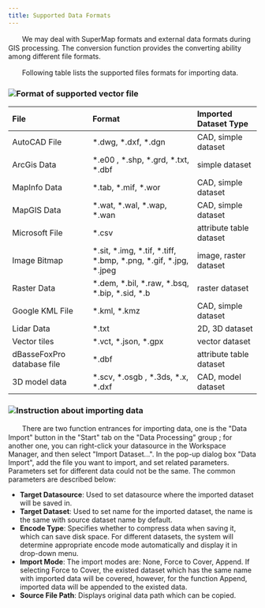 ```yaml
---
title: Supported Data Formats 
---
```


　　We may deal with SuperMap formats and external data formats during GIS processing. The conversion function provides the converting ability among different file formats.

　　Following table lists the supported files formats for importing data.


### ![](img-en/read.gif)Format of supported vector file 

 File  |Format     |Imported Dataset Type 
 :----------- | :--------- | :------------
 AutoCAD File | \*.dwg, \*.dxf, \*.dgn      | CAD, simple dataset 
 ArcGis Data   | \*.e00 , \*.shp, \*.grd, \*.txt, \*.dbf     | simple dataset 
 MapInfo Data | \*.tab, \*.mif, \*.wor | CAD, simple dataset 
 MapGIS Data | \*.wat, \*.wal, \*.wap, \*.wan | CAD, simple dataset 
 Microsoft File| \*.csv | attribute table dataset
 Image Bitmap | \*.sit, \*.img, \*.tif, \*.tiff, \*.bmp, \*.png, \*.gif, \*.jpg, \*.jpeg | image, raster dataset 
 Raster Data | \*.dem, \*.bil, \*.raw, \*.bsq, \*.bip, \*.sid, \*.b | raster dataset
 Google KML File | \*.kml, \*.kmz | CAD, simple dataset    
 Lidar Data | \*.txt | 2D, 3D dataset 
 Vector tiles | \*.vct, \*.json, \*.gpx | vector dataset 
 dBasseFoxPro database file | \*.dbf | attribute table dataset 
 3D model data | \*.scv, \*.osgb , \*.3ds, \*.x, \*.dxf | CAD, model dataset 


### ![](img-en/read.gif)Instruction about importing data
　　There are two function entrances for importing data, one is the "Data Import" button in the "Start" tab on the "Data Processing" group ; for another one, you can right-click your datasource in the Workspace Manager, and then select "Import Dataset...". In the pop-up dialog box "Data Import", add the file you want to import, and set related parameters. Parameters set for different data could not be the same. The common parameters are described below:

* **Target Datasource**: Used to set datasource where the imported dataset will be saved in.
* **Target Dataset**: Used to set name for the imported dataset, the name is the same with source dataset name by default. 
* **Encode Type**: Specifies whether to compress data when saving it, which can save disk space. For different datasets, the system will determine appropriate encode mode automatically and display it in drop-down menu.
* **Import Mode**: The import modes are: None, Force to Cover, Append. If selecting Force to Cover, the existed dataset which has the same name with imported data will be covered, however, for the function Append, imported data will be appended to the existed data.
* **Source File Path**: Displays original data path which can be copied.

